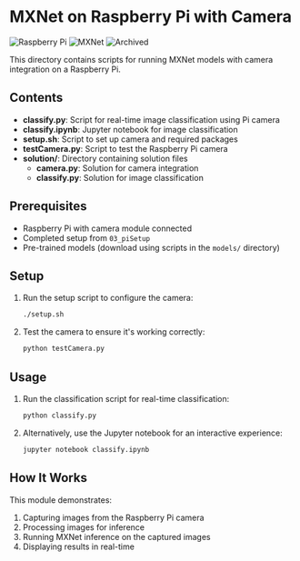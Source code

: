 # MXNet on Raspberry Pi with Camera

![Raspberry Pi](https://img.shields.io/badge/Raspberry%20Pi-Camera-c51a4a)
![MXNet](https://img.shields.io/badge/MXNet-Inference-orange)
![Archived](https://img.shields.io/badge/Status-Archived-red)

This directory contains scripts for running MXNet models with camera integration on a Raspberry Pi.

## Contents

- **classify.py**: Script for real-time image classification using Pi camera
- **classify.ipynb**: Jupyter notebook for image classification
- **setup.sh**: Script to set up camera and required packages
- **testCamera.py**: Script to test the Raspberry Pi camera
- **solution/**: Directory containing solution files
  - **camera.py**: Solution for camera integration
  - **classify.py**: Solution for image classification

## Prerequisites

- Raspberry Pi with camera module connected
- Completed setup from `03_piSetup`
- Pre-trained models (download using scripts in the `models/` directory)

## Setup

1. Run the setup script to configure the camera:
   ```bash
   ./setup.sh
   ```

2. Test the camera to ensure it's working correctly:
   ```bash
   python testCamera.py
   ```

## Usage

1. Run the classification script for real-time classification:
   ```bash
   python classify.py
   ```

2. Alternatively, use the Jupyter notebook for an interactive experience:
   ```bash
   jupyter notebook classify.ipynb
   ```

## How It Works

This module demonstrates:
1. Capturing images from the Raspberry Pi camera
2. Processing images for inference
3. Running MXNet inference on the captured images
4. Displaying results in real-time 